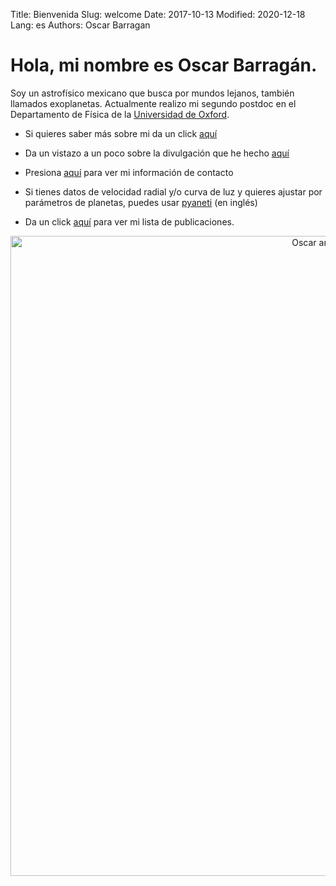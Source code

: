 Title: Bienvenida
Slug: welcome
Date: 2017-10-13
Modified: 2020-12-18
Lang: es
Authors: Oscar Barragan

# Hola, mi nombre es **Oscar Barragán**.

Soy un astrofísico mexicano que busca por mundos lejanos, también llamados exoplanetas.
Actualmente realizo mi segundo postdoc en el Departamento de Física de la [Universidad de Oxford](https://www2.physics.ox.ac.uk/contacts/people/barragan).

* Si quieres saber más sobre mi da un click [aquí](about-es)

* Da un vistazo a un poco sobre la divulgación que he hecho [aquí](outreach-es)

* Presiona [aquí](contact-es) para ver mi información de contacto

* Si tienes datos de velocidad radial y/o curva de luz y quieres ajustar por parámetros de planetas, puedes usar [pyaneti](https://github.com/oscaribv/pyaneti) (en inglés)

* Da un click [aquí](https://bit.ly/3uSSLO7) para ver mi lista de publicaciones.

<center>
<img src="https://oscaribv.github.io/images/oscarandmw.jpg" width="1024" alt="Oscar and Milky Way"/>
</center>
